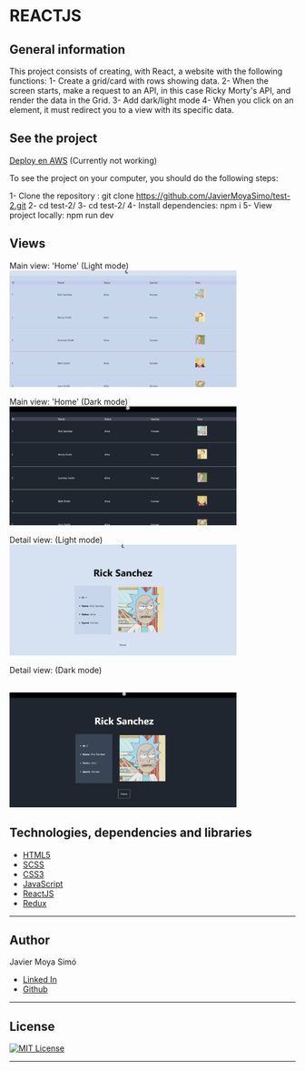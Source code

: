 # REACTJS



## General information

This project consists of creating, with React, a website with the following functions:
1- Create a grid/card with rows showing data.
2- When the screen starts, make a request to an API, in this case Ricky Morty's API, and render the data in the Grid.
3- Add dark/light mode
4- When you click on an element, it must redirect you to a view with its specific data.



## See the project
[Deploy en AWS](https://master.d37c60farjbbhs.amplifyapp.com/)  (Currently not working)

To see the project on your computer, you should do the following steps:

1- Clone the repository : git clone https://github.com/JavierMoyaSimo/test-2.git
2- cd test-2/
3- cd test-2/
4- Install dependencies: npm i
5- View project locally: npm run dev


## Views

Main view: 'Home' (Light mode)
<br>
<img src="./img/img1.PNG" width="400em"/>
<br>

Main view: 'Home' (Dark mode)
<br>
<img src="./img/img2.PNG" width="400em"/>
<br>

Detail view: (Light mode)
<br>
<img src="./img/img3.PNG" width="400em"/>
<br>

Detail view: (Dark mode)

<br>
<img src="./img/img4.PNG" width="400em"/>
<br>


## Technologies, dependencies and libraries


- [HTML5](https://html5.org/)
- [SCSS](https://sass-lang.com/)
- [CSS3](https://developer.mozilla.org/en-US/docs/Web/CSS)
- [JavaScript](https://www.javascript.com/)
- [ReactJS](https://es.reactjs.org/)
- [Redux](https://redux.js.org//)

---

## Author


Javier Moya Simó

- [Linked In](https://www.linkedin.com/in/javier-moya-simo/)
- [Github](https://github.com/JavierMoyaSimo)

---

## License

[![MIT License](https://img.shields.io/badge/License-MIT-green.svg)](https://choosealicense.com/licenses/mit/)

---

